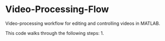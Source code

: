 # Video-Processing-Flow
Video-processing workflow for editing and controlling videos in MATLAB.

This code walks through the following steps:
1. 
